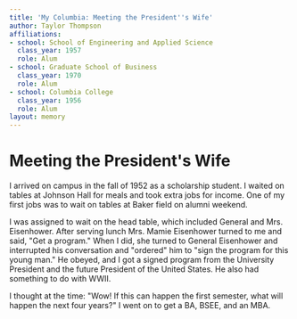 ```yaml
---
title: 'My Columbia: Meeting the President''s Wife'
author: Taylor Thompson
affiliations:
- school: School of Engineering and Applied Science
  class_year: 1957
  role: Alum
- school: Graduate School of Business
  class_year: 1970
  role: Alum
- school: Columbia College
  class_year: 1956
  role: Alum
layout: memory
---
```


# Meeting the President's Wife

I arrived on campus in the fall of 1952 as a scholarship student.  I waited on tables at Johnson Hall for meals and took extra jobs for income.  One of my first jobs was to wait on tables at Baker field on alumni weekend.

I was assigned to wait on the head table, which included General and Mrs. Eisenhower. After serving lunch Mrs. Mamie Eisenhower turned to me and said, "Get a program."  When I did, she turned to General Eisenhower and interrupted his conversation and "ordered" him to "sign the program for this young man."  He obeyed, and I got a signed program from the University President and the future President of the United States.  He also had something to do with WWII.

I thought at the time: "Wow!  If this can happen the first semester, what will happen the next four years?"  I went on to get a BA, BSEE, and an MBA.
